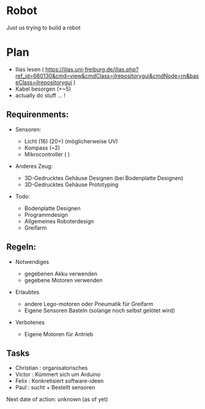 # Robot
Just us trying to build a robot

# Plan
- Ilias lesen ( https://ilias.uni-freiburg.de/ilias.php?ref_id=660130&cmd=view&cmdClass=ilrepositorygui&cmdNode=rn&baseClass=ilrepositorygui )
- Kabel besorgen (+~5)
- actually do stuff ... !


## Requirenments:

* Sensoren:
    - Licht (16) (20+) (möglicherweise UV)
    - Kompass (~2)
    - Mikrocontroller ( )

* Anderes Zeug:
    - 3D-Gedrucktes Gehäuse Designen (bei Bodenplatte Designen)
    - 3D-Gedrucktes Gehäuse Prototyping

* Todo:
    - Bodenplatte Designen
    - Programmdesign
    - Allgemeines Roboterdesign
    - Greifarm


## Regeln:

* Notwendiges
  - gegebenen Akku verwenden
  - gegebene Motoren verwenden

* Erlaubtes
  - andere Lego-motoren oder Pneumatik für Greifarm
  - Eigene Sensoren Basteln (solange noch selbst gelötet wird)

* Verbotenes
  - Eigene Motoren für Antrieb


## Tasks
- Christian  : organisatorisches
- Victor     : Kümmert sich um Arduino
- Felix      : Konkretisiert software-ideen
- Paul       : sucht + Bestellt sensoren


Next date of action: unknown (as of yet)


